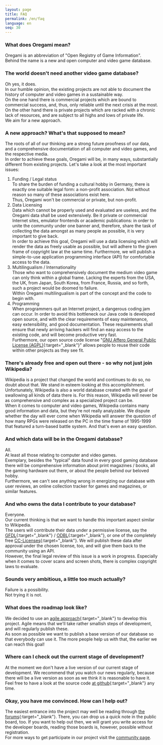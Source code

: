 ```yaml
---
layout: page
title: FAQ
permalink: /en/faq
language: en
seq: 30
---
```


### What does Oregami mean?

Oregami is an abbreviation of "Open Registry of Game Information".  
Behind the name is a new and open computer and video game database.

### The world doesn't need another video game database?

Oh yes, it does.  
In our humble opinion, the existing projects are not able to document the history of computer and video games in a sustainable way.  
On the one hand there is commercial projects which are bound to commercial success, and, thus, only reliable until the next crisis at the most. On the other hand there is private projects which are racked with a chronic lack of resources, and are subject to all highs and lows of private life.  
We aim for a new approach.

### A new approach? What's that supposed to mean?

The roots of all of our thinking are a strong future proofness of our data, and a comprehensive documentation of all computer and video games, and the respective media.  
In order to achieve these goals, Oregami will be, in many ways, substantially different from existing projects. Let's take a look at the most important issues:

1.  Funding / Legal status  
    To share the burden of funding a cultural hobby in Germany, there is exactly one suitable legal form: a non-profit association. Not without reason so many of these associations exist here.  
    Thus, Oregami won't be commercial or private, but non-profit.
2.  Data Licensing  
    Data which cannot be properly used and evaluated are useless, and the Oregami data shall be used extensively. Be it private or commercial Internet sites, emulator frontends or academic publications: in order to unite the community under one banner and, therefore, share the task of collecting the data amongst as many people as possible, it is very important to give back.  
    In order to achieve this goal, Oregami will use a data licensing which will render the data as freely usable as possible, but will adhere to the given frame of copyright law at the same time. Furthermore, we will publish a simple-to-use application programming interface (API) for comfortable access to the data.
3.  Multilingualism / Internationality  
    Those who want to comprehensively document the medium video game can only think within a global frame. Lacking the experts from the USA, the UK, from Japan, South Korea, from France, Russia, and so forth, such a project would be doomed to failure.  
    Within Oregami multilingualism is part of the concept and the code to begin with.
4.  Programming  
    When programmers quit an Internet project, a dangerous coding jam can occur. In order to avoid this bottleneck our Java code is developed open source, and with the clear requirements of easy maintenance, easy extensibility, and good documentation. These requirements shall ensure that newly arriving hackers will find an easy access to the existing code, and will become productive very fast.  
    Furthermore, our open source code license "[GNU Affero General Public License (AGPL)](http://en.wikipedia.org/wiki/Affero_General_Public_License){:target="_blank"}" allows people to reuse their code within other projects as they see fit.

### There's already free and open out there - so why not just join Wikipedia?

Wikipedia is a project that changed the world and continues to do so, no doubt about that. We stand in esteem looking at this accomplishment.  
Unfortunately, Wikipedia is also a world database created with the goal of swallowing all kinds of data there is. For this reason, Wikipedia will never be as comprehensive and complex as a specialized project can be.  
When it comes to computer and video games, Wikipedia contains many good information and data, but they're not really analyzable. We dispute whether the day will ever come when Wikipedia will answer the question of how many RPGs were released on the PC in the time frame of 1995-1999 that featured a turn-based battle system. And that's even an easy question.

### And which data will be in the Oregami database?

All.  
At least all those relating to computer and video games.  
Exemplary, besides the "typical" data found in every good gaming database there will be comprehensive information about print magazines / books, all the gaming hardware out there, or about the people behind our beloved hobby.  
Furthermore, we can't see anything wrong in energizing our database with user reviews, an online collection tracker for games and magazines, or similar features.

### And who owns the data I contribute to your database?

Everyone.  
Our current thinking is that we want to handle this important aspect similar to Wikipedia.  
The users will contribute their data under a permissive license, say the [GFDL](http://en.wikipedia.org/wiki/GNU_Free_Documentation_License){:target="_blank"} / [ODBL](http://opendatacommons.org/licenses/){:target="_blank"}, or one of the completely free [CC-Licenses](http://creativecommons.org/licenses/){:target="_blank"}. We will publish these data after approval under the chosen license, too, and will give them back to the community using an API.  
However, the final legal review of this issue is a work in progress. Especially when it comes to cover scans and screen shots, there is complex copyright laws to evaluate.

### Sounds very ambitious, a little too much actually?

Failure is a possibility.  
Not trying it is not.

### What does the roadmap look like?

We decided to use an [agile approach](http://en.wikipedia.org/wiki/Agile_software_development){:target="_blank"} to develop this project. Agile means that we'll take rather smallish steps of development, and will regularly publish these.  
As soon as possible we want to publish a base version of our database so that everybody can use it. The more people help us with that, the earlier we can reach this goal!

### Where can I check out the current stage of development?

At the moment we don't have a live version of our current stage of development. We recommend that you watch our news regularly, because there will be a live version as soon as we think it is reasonable to have it. Feel free to have a look at the source code [at github](https://github.com/oregami/){:target="_blank"} any time.

### Okay, you have me convinced. How can I help out?

The easiest entrance into the project may well be reading through [the forums](http://forum.oregami.org/){:target="_blank"}. There, you can drop us a quick note in the public board, too. If you want to help out then, we will grant you write access for the developer boards, reading those boards is, however, possible without registration.  
For more ways to get participate in our project visit the [community page](/en/community.html).
